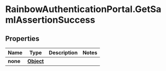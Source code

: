 # RainbowAuthenticationPortal.GetSamlAssertionSuccess

## Properties
Name | Type | Description | Notes
------------ | ------------- | ------------- | -------------
**none** | [**Object**](.md) |  | 


